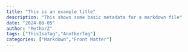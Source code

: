 ```yaml
---
title: "This is an example title"
description: "This shows some basic metadata for a markdown file"
date: "2024-08-05"
author: "MethorZ"
tags: ["ThisIsaTag","AnotherTag"]
categories: ["Markdown","Front Matter"]
---
```

